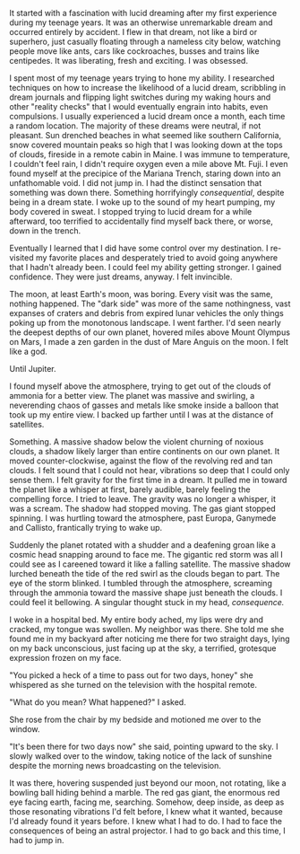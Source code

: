 It started with a fascination with lucid dreaming after my first experience during my teenage years. It was an otherwise unremarkable dream and occurred entirely by accident. I flew in that dream, not like a bird or superhero, just casually floating through a nameless city below, watching people move like ants, cars like cockroaches, busses and trains like centipedes. It was liberating, fresh and exciting. I was obsessed. 

I spent most of my teenage years trying to hone my ability. I researched techniques on how to increase the likelihood of a lucid dream, scribbling in dream journals and flipping light switches during my waking hours and other "reality checks" that I would eventually engrain into habits, even compulsions. I usually experienced a lucid dream once a month, each time a random location. The majority of these dreams were neutral, if not pleasant. Sun drenched beaches in what seemed like southern California, snow covered mountain peaks so high that I was looking down at the tops of clouds, fireside in a remote cabin in Maine. I was immune to temperature, I couldn't feel rain, I didn't require oxygen even a mile above Mt. Fuji. I even found myself at the precipice of the Mariana Trench, staring down into an unfathomable void. I did not jump in. I had the distinct sensation that something was down there. Something horrifyingly *consequential*, despite being in a dream state. I woke up to the sound of my heart pumping, my body covered in sweat. I stopped trying to lucid dream for a while afterward, too terrified to accidentally find myself back there, or worse, down in the trench.

Eventually I learned that I did have some control over my destination. I re-visited my favorite places and desperately tried to avoid going anywhere that I hadn't already been. I could feel my ability getting stronger. I gained confidence. They were just dreams, anyway. I felt invincible.

The moon, at least Earth's moon, was boring. Every visit was the same, nothing happened. The "dark side" was more of the same nothingness, vast expanses of craters and debris from expired lunar vehicles the only things poking up from the monotonous landscape. I went farther. I'd seen nearly the deepest depths of our own planet, hovered miles above Mount Olympus on Mars, I made a zen garden in the dust of Mare Anguis on the moon. I felt like a god.

Until Jupiter.

I found myself above the atmosphere, trying to get out of the clouds of ammonia for a better view. The planet was massive and swirling, a neverending chaos of gasses and metals like smoke inside a balloon that took up my entire view. I backed up farther until I was at the distance of satellites.

Something. A massive shadow below the violent churning of noxious clouds, a shadow likely larger than entire continents on our own planet. It moved counter-clockwise, against the flow of the revolving red and tan clouds. I felt sound that I could not hear, vibrations so deep that I could only sense them. I felt gravity for the first time in a dream. It pulled me in toward the planet like a whisper at first, barely audible, barely feeling the compelling force. I tried to leave. The gravity was no longer a whisper, it was a scream. The shadow had stopped moving. The gas giant stopped spinning. I was hurtling toward the atmosphere, past Europa, Ganymede and Callisto, frantically trying to wake up. 

Suddenly the planet rotated with a shudder and a deafening groan like a cosmic head snapping around to face me. The gigantic red storm was all I could see as I careened toward it like a falling satellite. The massive shadow lurched beneath the tide of the red swirl as the clouds began to part. The eye of the storm blinked. I tumbled through the atmosphere, screaming through the ammonia toward the massive shape just beneath the clouds. I could feel it bellowing. A singular thought stuck in my head, *consequence.* 

I woke in a hospital bed. My entire body ached, my lips were dry and cracked, my tongue was swollen. My neighbor was there. She told me she found me in my backyard after noticing me there for two straight days, lying on my back unconscious, just facing up at the sky, a terrified, grotesque expression frozen on my face. 

"You picked a heck of a time to pass out for two days, honey" she whispered as she turned on the television with the hospital remote.

"What do you mean? What happened?" I asked.

She rose from the chair by my bedside and motioned me over to the window.

"It's been there for two days now" she said, pointing upward to the sky. I slowly walked over to the window, taking notice of the lack of sunshine despite the morning news broadcasting on the television.

It was there, hovering suspended just beyond our moon, not rotating, like a bowling ball hiding behind a marble. The red gas giant, the enormous red eye facing earth, facing me, searching. Somehow, deep inside, as deep as those resonating vibrations I'd felt before, I knew what it wanted, because I'd already found it years before. I knew what I had to do. I had to face the consequences of being an astral projector. I had to go back and this time, I had to jump in.